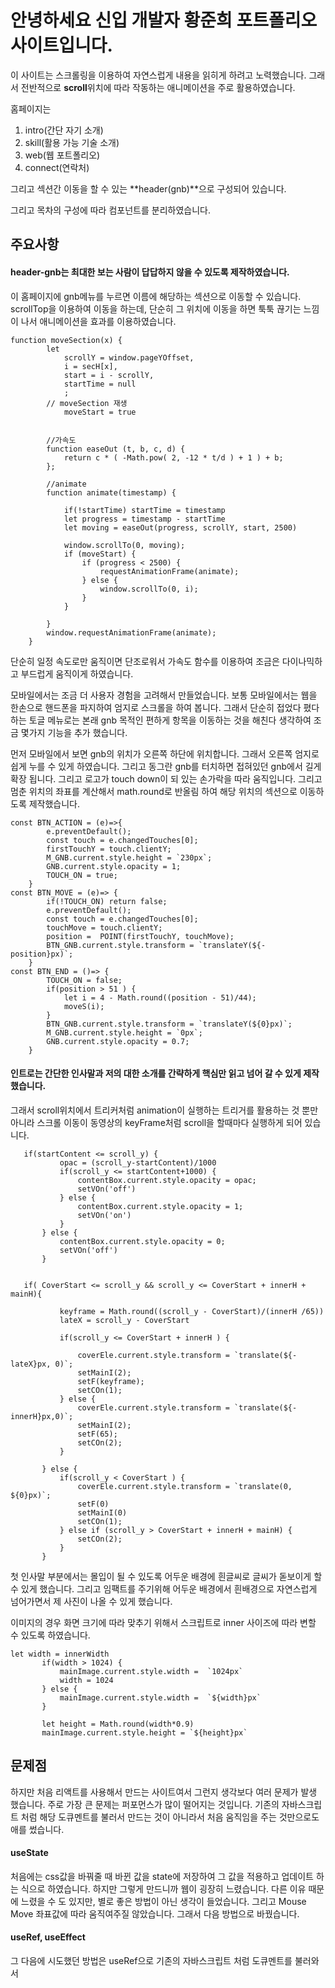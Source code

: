 # 안녕하세요 신입 개발자 황준희 포트폴리오 사이트입니다.

이 사이트는 스크롤링을 이용하여 자연스럽게 내용을 읽히게 하려고 노력했습니다. 
그래서 전반적으로 **scroll**위치에 따라 작동하는 애니메이션을 주로 활용하였습니다.

홈페이지는 

1. intro(간단 자기 소개)
2. skill(활용 가능 기술 소개)
3. web(웹 포트폴리오)
4. connect(연락처)

그리고 섹션간 이동을 할 수 있는 **header(gnb)**으로 구성되어 있습니다.

그리고 목차의 구성에 따라 컴포넌트를 분리하였습니다.



## 주요사항

#### header-gnb는 최대한 보는 사람이 답답하지 않을 수 있도록 제작하였습니다.

 이 홈페이지에 gnb메뉴를 누르면 이름에 해당하는 섹션으로 이동할 수 있습니다. scrollTop을 이용하여 이동을 하는데, 단순히 그 위치에 이동을 하면 툭툭 끊기는 느낌이 나서 애니메이션을 효과를 이용하였습니다. 
```
function moveSection(x) {  
        let 
            scrollY = window.pageYOffset,
            i = secH[x],
            start = i - scrollY,
            startTime = null
            ;
		// moveSection 재생
			moveStart = true


        //가속도 
        function easeOut (t, b, c, d) {
            return c * ( -Math.pow( 2, -12 * t/d ) + 1 ) + b;
        };

        //animate
        function animate(timestamp) {
            
            if(!startTime) startTime = timestamp
            let progress = timestamp - startTime
            let moving = easeOut(progress, scrollY, start, 2500)

            window.scrollTo(0, moving);
            if (moveStart) {
                if (progress < 2500) {
                    requestAnimationFrame(animate);
                } else {
                    window.scrollTo(0, i);
                }
            }
            
        }
        window.requestAnimationFrame(animate);
    }
```
단순히 일정 속도로만 움직이면 단조로워서 가속도 함수를 이용하여 조금은 다이나믹하고 부드럽게 움직이게 하였습니다.

 모바일에서는 조금 더 사용자 경험을 고려해서 만들었습니다. 보통 모바일에서는 웹을 한손으로 
핸드폰을 파지하여 엄지로 스크롤을 하여 봅니다. 그래서 단순히 접었다 폈다하는 토글 메뉴로는 본래 gnb 목적인 편하게 항목을 이동하는 것을 해친다 생각하여 조금 몇가지 기능을 추가 했습니다.

 먼저 모바일에서 보면 gnb의 위치가 오른쪽 하단에 위치합니다. 그래서 오른쪽 엄지로 쉽게 
누를 수 있게 하였습니다. 그리고 동그란 gnb를 터치하면 접혀있던 gnb에서 길게 확장 됩니다.
그리고 로고가 touch down이 되 있는 손가락을 따라 움직입니다. 그리고 멈춘 위치의 좌표를 계산해서 math.round로 반올림 하여 해당 위치의 섹션으로 이동하도록 제작했습니다.
```
const BTN_ACTION = (e)=>{
        e.preventDefault();
        const touch = e.changedTouches[0];
        firstTouchY = touch.clientY;
        M_GNB.current.style.height = `230px`;
        GNB.current.style.opacity = 1;
        TOUCH_ON = true;
    }
const BTN_MOVE = (e)=> {
        if(!TOUCH_ON) return false; 
        e.preventDefault();
        const touch = e.changedTouches[0];
        touchMove = touch.clientY;
        position =  POINT(firstTouchY, touchMove);
        BTN_GNB.current.style.transform = `translateY(${-position}px)`;
    }
const BTN_END = ()=> {
        TOUCH_ON = false;
        if(position > 51 ) {
            let i = 4 - Math.round((position - 51)/44);
            moveS(i);
        } 
        BTN_GNB.current.style.transform = `translateY(${0}px)`;
        M_GNB.current.style.height = `0px`;
        GNB.current.style.opacity = 0.7;
    } 
```


#### 인트로는 간단한 인사말과 저의 대한 소개를 간략하게 핵심만 읽고 넘어 갈 수 있게 제작했습니다. 

 그래서 scroll위치에서 트리커처럼 animation이 실행하는 트리거를 활용하는 것 뿐만 아니라 스크롤 이동이 동영상의
 keyFrame처럼 scroll을 할때마다 실행하게 되어 있습니다.
 
 ```   
    if(startContent <= scroll_y) {
            opac = (scroll_y-startContent)/1000
            if(scroll_y <= startContent+1000) {
                contentBox.current.style.opacity = opac;
                setVOn('off')
            } else {
                contentBox.current.style.opacity = 1;
                setVOn('on')
            }
        } else {
            contentBox.current.style.opacity = 0;
            setVOn('off')
        }
    

    if( CoverStart <= scroll_y && scroll_y <= CoverStart + innerH + mainH){
            
            keyframe = Math.round((scroll_y - CoverStart)/(innerH /65))
            lateX = scroll_y - CoverStart
            
            if(scroll_y <= CoverStart + innerH ) {
                
                coverEle.current.style.transform = `translate(${-lateX}px, 0)`;
                setMainI(2);
                setF(keyframe);
                setCOn(1);
            } else {
                coverEle.current.style.transform = `translate(${-innerH}px,0)`;
                setMainI(2);
                setF(65);
                setCOn(2);
            } 

        } else {
            if(scroll_y < CoverStart ) {
                coverEle.current.style.transform = `translate(0, ${0}px)`;
                setF(0)
                setMainI(0)
                setCOn(1);
            } else if (scroll_y > CoverStart + innerH + mainH) {
                setCOn(2);
            } 
        }
 ```

첫 인사말 부분에서는 몰입이 될 수 있도록 어두운 배경에 흰글씨로 글씨가 돋보이게 할 수 있게 했습니다. 
그리고 임팩트를 주기위해 어두운 배경에서 흰배경으로 자연스럽게 넘어가면서 제 사진이 나올 수 있게 했습니다.

이미지의 경우 화면 크기에 따라 맞추기 위해서 스크립트로 inner 사이즈에 따라 변할 수 있도록 하였습니다.
 
 ```
 let width = innerWidth
        if(width > 1024) {
            mainImage.current.style.width =  `1024px`
            width = 1024
        } else {
            mainImage.current.style.width =  `${width}px`
        }

        let height = Math.round(width*0.9)
        mainImage.current.style.height = `${height}px`

 ```

## 문제점

 하지만 처음 리액트를 사용해서 만드는 사이트여서 그런지 생각보다 여러 문제가 발생 했습니다. 
주로 가장 큰 문제는 퍼포먼스가 많이 떨어지는 것입니다. 기존의 자바스크립트 처럼 해당 도큐멘트를 불러서 만드는 것이 아니라서 처음 움직임을 주는 것만으로도 애를 썼습니다. 

#### useState
 처음에는 css값을 바꿔줄 때 바뀐 값을 state에 저장하여 그 값을 적용하고 업데이트 하는 
식으로 하였습니다. 하지만 그렇게 만드니까 웹이 굉장히 느렸습니다. 다른 이유 때문에 느렸을 수 도 있지만, 별로 좋은 방법이 아닌 생각이 들었습니다. 그리고 Mouse Move 좌표값에 따라 움직여주질 않았습니다. 그래서 다음 방법으로 바꿨습니다.

#### useRef, useEffect
 그 다음에 시도했던 방법은 useRef으로 기존의 자바스크립트 처럼 도큐멘트를 불러와서 